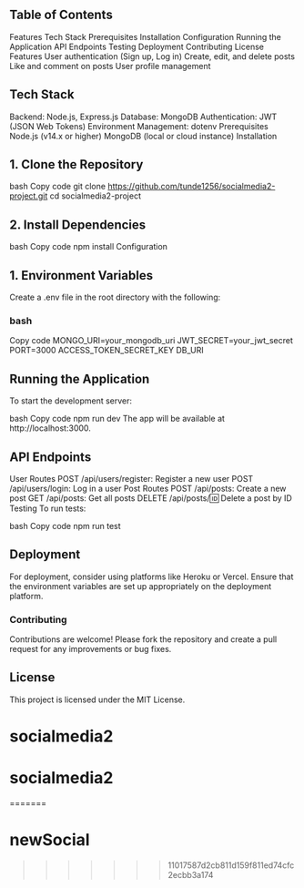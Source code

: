
## Table of Contents

Features
Tech Stack
Prerequisites
Installation
Configuration
Running the Application
API Endpoints
Testing
Deployment
Contributing
License
Features
User authentication (Sign up, Log in)
Create, edit, and delete posts
Like and comment on posts
User profile management

## Tech Stack
Backend: Node.js, Express.js
Database: MongoDB
Authentication: JWT (JSON Web Tokens)
Environment Management: dotenv
Prerequisites
Node.js (v14.x or higher)
MongoDB (local or cloud instance)
Installation
## 1. Clone the Repository
bash
Copy code
git clone https://github.com/tunde1256/socialmedia2-project.git
cd socialmedia2-project
## 2. Install Dependencies
bash
Copy code
npm install
Configuration
## 1. Environment Variables
Create a .env file in the root directory with the following:

### bash
Copy code
MONGO_URI=your_mongodb_uri
JWT_SECRET=your_jwt_secret
PORT=3000
ACCESS_TOKEN_SECRET_KEY
DB_URI

## Running the Application
To start the development server:

bash
Copy code
npm run dev
The app will be available at http://localhost:3000.

## API Endpoints
User Routes
POST /api/users/register: Register a new user
POST /api/users/login: Log in a user
Post Routes
POST /api/posts: Create a new post
GET /api/posts: Get all posts
DELETE /api/posts/:id: Delete a post by ID
Testing
To run tests:

bash
Copy code
npm run test

## Deployment
For deployment, consider using platforms like Heroku or Vercel. Ensure that the environment variables are set up appropriately on the deployment platform.

### Contributing
Contributions are welcome! Please fork the repository and create a pull request for any improvements or bug fixes.

## License
This project is licensed under the MIT License.

# socialmedia2
# socialmedia2
=======
# newSocial
>>>>>>> 11017587d2cb811d159f811ed74cfc2ecbb3a174
